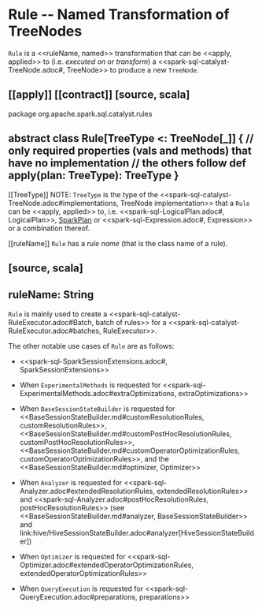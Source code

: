 # Rule -- Named Transformation of TreeNodes

`Rule` is a <<ruleName, named>> transformation that can be <<apply, applied>> to (i.e. _executed on_ or _transform_) a <<spark-sql-catalyst-TreeNode.adoc#, TreeNode>> to produce a new `TreeNode`.

[[apply]]
[[contract]]
[source, scala]
----
package org.apache.spark.sql.catalyst.rules

abstract class Rule[TreeType <: TreeNode[_]] {
  // only required properties (vals and methods) that have no implementation
  // the others follow
  def apply(plan: TreeType): TreeType
}
----

[[TreeType]]
NOTE: `TreeType` is the type of the <<spark-sql-catalyst-TreeNode.adoc#implementations, TreeNode implementation>> that a `Rule` can be <<apply, applied>> to, i.e. <<spark-sql-LogicalPlan.adoc#, LogicalPlan>>, [SparkPlan](physical-operators/SparkPlan.md) or <<spark-sql-Expression.adoc#, Expression>> or a combination thereof.

[[ruleName]]
`Rule` has a *rule name* (that is the class name of a rule).

[source, scala]
----
ruleName: String
----

`Rule` is mainly used to create a <<spark-sql-catalyst-RuleExecutor.adoc#Batch, batch of rules>> for a <<spark-sql-catalyst-RuleExecutor.adoc#batches, RuleExecutor>>.

The other notable use cases of `Rule` are as follows:

* <<spark-sql-SparkSessionExtensions.adoc#, SparkSessionExtensions>>

* When `ExperimentalMethods` is requested for <<spark-sql-ExperimentalMethods.adoc#extraOptimizations, extraOptimizations>>

* When `BaseSessionStateBuilder` is requested for <<BaseSessionStateBuilder.md#customResolutionRules, customResolutionRules>>, <<BaseSessionStateBuilder.md#customPostHocResolutionRules, customPostHocResolutionRules>>, <<BaseSessionStateBuilder.md#customOperatorOptimizationRules, customOperatorOptimizationRules>>, and the <<BaseSessionStateBuilder.md#optimizer, Optimizer>>

* When `Analyzer` is requested for <<spark-sql-Analyzer.adoc#extendedResolutionRules, extendedResolutionRules>> and <<spark-sql-Analyzer.adoc#postHocResolutionRules, postHocResolutionRules>> (see <<BaseSessionStateBuilder.md#analyzer, BaseSessionStateBuilder>> and link:hive/HiveSessionStateBuilder.adoc#analyzer[HiveSessionStateBuilder])

* When `Optimizer` is requested for <<spark-sql-Optimizer.adoc#extendedOperatorOptimizationRules, extendedOperatorOptimizationRules>>

* When `QueryExecution` is requested for <<spark-sql-QueryExecution.adoc#preparations, preparations>>
